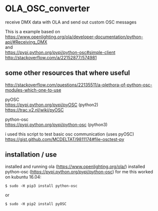 # OLA_OSC_converter
receive DMX data with OLA and send out custom OSC messages

This is a example based on  
https://www.openlighting.org/ola/developer-documentation/python-api/#Receiving_DMX  
and  
https://pypi.python.org/pypi/python-osc#simple-client  
http://stackoverflow.com/a/22152877/574981

some other resources that where useful
--
http://stackoverflow.com/questions/22135511/a-plethora-of-python-osc-modules-which-one-to-use

pyOSC  
https://pypi.python.org/pypi/pyOSC (python2)   
https://trac.v2.nl/wiki/pyOSC

python-osc  
https://pypi.python.org/pypi/python-osc (python3)

i used this script to test basic osc communication (uses pyOSC)  
https://gist.github.com/MCDELTAT/9811174#file-osctest-py


installation / use
--

installed and running ola (https://www.openlighting.org/ola/)
installed python-osc (https://pypi.python.org/pypi/python-osc)
for me this worked on kubuntu 16.04:
```
$ sudo -H pip3 install python-osc
```
or
```
$ sudo -H pip2 install pyOSC
```

